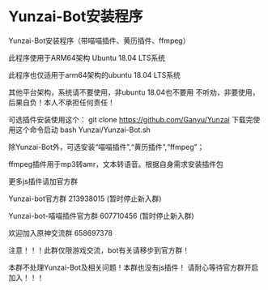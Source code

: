 # Yunzai-Bot安装程序
Yunzai-Bot安装程序（带喵喵插件、黄历插件、ffmpeg）

此程序使用于ARM64架构 Ubuntu 18.04 LTS系统

此程序也仅适用于arm64架构的ubuntu 18.04 LTS系统

其他平台架构，系统请不要使用，非ubuntu 18.04也不要用
不听劝，非要使用，后果自负！本人不承担任何责任！

可选插件安装使用这个：
git clone https://github.com/Ganyu/Yunzai
下载完使用这个命令启动 bash Yunzai/Yunzai-Bot.sh

除Yunzai-Bot外，可选安装“喵喵插件”,“黄历插件”,“ffmpeg”；

ffmpeg插件用于mp3转amr，文本转语音。根据自身需求安装插件包

更多js插件请加官方群

Yunzai-bot官方群 213938015 (暂时停止新入群)

Yunzai-bot-喵喵插件官方群 607710456 (暂时停止新入群)

欢迎加入原神交流群 658697378 

注意！！！此群仅限游戏交流，bot有关请移步到官方群！

本群不处理Yunzai-Bot及相关问题！本群也没有js插件！
请耐心等待官方群开启加入！！！
